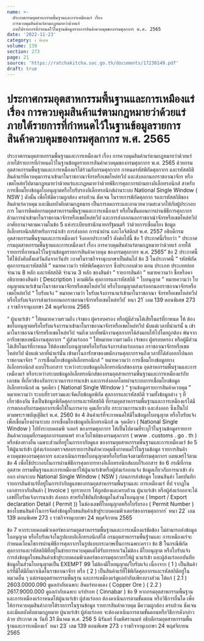 ```yaml
---
name: >-
  ประกาศกรมอุตสาหกรรมพื้นฐานและการเหมืองแร่ เรื่อง
  การควบคุมสินค้าแร่ตามกฎหมายว่าด้วยแร่
  ภายใต้รายการที่กำหนดไว้ในฐานข้อมูลรายการสินค้าควบคุมของกรมศุลกากร พ.ศ. 2565
date: '2022-11-23'
category: ง พิเศษ
volume: 139
section: 273
page: 21
source: 'https://ratchakitcha.soc.go.th/documents/17230149.pdf'
draft: true
---
```


# ประกาศกรมอุตสาหกรรมพื้นฐานและการเหมืองแร่ เรื่อง การควบคุมสินค้าแร่ตามกฎหมายว่าด้วยแร่ ภายใต้รายการที่กำหนดไว้ในฐานข้อมูลรายการสินค้าควบคุมของกรมศุลกากร พ.ศ. 2565

ประกาศกรมอุตสาหกรรมพื้นฐานและการเหมืองแร่ เรื่อง การควบคุมสินค้าแร่ตามกฎหมายว่าด้วยแร่ ภายใต้รายการที่กำหนดไว้ในฐานข้อมูลรายการสินค้าควบคุมของกรมศุลกากร พ.ศ. 2565 ด้วยกรมอุตสาหกรรมพื้นฐานและการเหมืองแร่ได้ร่วมกับกรมศุลกากร กาหนดรหัสพิกัดศุลกากร และรหัสสถิติสินค้าแร่ที่ควบคุมการนาเข้ามาในราชอาณาจักรหรือเขตไหล่ทวีป และส่งออกนอกราชอาณาจักร หรือเขตไหล่ทวีปตามกฎหมายว่าด้วยแร่และกฎหมายว่าด้วยพิธีการศุลกากรผ่านทางอิเล็กทรอนิกส์ สาหรับการเชื่อมโยงข้อมูลใบอนุญาตหรือใบรับรองอิเล็กทรอนิกส์ผ่านระบบ National Single Window ( NSW ) ดังนั้น เพื่อให้มีความถูกต้อง ครบถ้วน ชัดเจน ในรายการพิกัดศุลกาก รและรหัสสถิติของ สินค้าแร่ควบคุม และมีผลบังคับตามกฎหมาย เป็นการลดภาระและอานวยความสะดวกให้กับผู้ประกอบการ ในการติดต่อกรมอุตสาหกรรมพื้นฐานและการเหมืองแร่ หรือในขั้นตอนการผ่านพิธีการศุลกากร ด้านการนำเข้ามาในราชอาณาจักรหรือเขตไหล่ทวีป และการส่งออกนอกราชอาณำจักรหรือเขตไหล่ทวีป อาศัยอานาจตามความในข้อ 5 แห่งระเบียบสานักนายกรัฐมนตรี ว่าด้วยการเชื่อมโยง ข้อมูลอิเล็กทรอนิกส์สำหรับการนำเข้า การส่งออก การนำผ่าน และโลจิสติกส์ พ.ศ. 2557 อธิบดีกรมอุตสาหกรรมพื้นฐานและการเหมืองแร่ จึงออกประกาศไว้ ดังต่อไปนี้ ข้อ 1 ประกาศนี้เรียกว่า “ ประกาศกรมอุตสาหกรรมพื้นฐานและการเหมืองแร่ เรื่อง การควบคุมสินค้าแร่ตามกฎหมายว่าด้วยแร่ ภายใต้รายการที่กาหนดไว้ในฐานข้อมูลรายการสินค้าควบคุม ของกรมศุลกากร พ.ศ. 2565” ข้อ 2 ประกาศนี้ให้ใช้บังคับตั้งแต่วันถัดจากวันปร ะกาศในราชกิจจานุเบกษาเป็นต้นไป ข้อ 3 ในประกาศนี้ “ รหัสพิกัดศุลกากรและรหัสสถิติ ” หมายความว่า รหัสพิกัดศุลกากร ซึ่งประกอบด้วย ตอน ประเภท ประเภทย่อย จำนวน 8 หลัก และรหัสสถิติ จำนวน 3 หลัก ของสินค้า “ รายการสินค้า ” หมายความว่า ชื่อหรือคาอธิบายของสินค้า ( Description ) ตามพิกัด ศุลกากรและรหัสสถิติ “ ใบอนุญาต ” หมายความว่า ใบอนุญาตนาแร่เข้ามาในราชอาณาจักรหรือเขตไหล่ทวีป หรือใบอนุญาตส่งแร่ออกนอกราชอาณาจักรหรือเขตไหล่ทวีป “ ใบรับแจ้ง ” หมายความว่า ใบรับแจ้งการนาแร่เข้ามาในราชอาณา จักรหรือเขตไหล่ทวีป หรือใบรับแจ้งการส่งแร่ออกนอกราชอาณาจักรหรือเขตไหล่ทวีป ้ หนา 21 ่ เลม 139 ตอนพิเศษ 273 ง ราชกิจจานุเบกษา 24 พฤศจิกายน 2565

“ ผู้นาแร่เข้า ” ให้หมายความรวมถึง เจ้าของ ผู้ครอบครอง หรือผู้มีส่วนได้เสียในแร่ที่กาหนด ให้ ต้องขอใบอนุญาตหรือใบรับแจ้งการนาเข้ามาในราชอาณาจักรหรือเขตไหล่ทวีป นับแต่เวลาที่นำแร่นั้ น เข้ามาในราชอาณาจักรหรือเขตไหล่ทวีป จนถึงเวลาที่พนักงานศุลกากรได้ส่งมอบให้ไปโดยถูกต้อง พ้นจากอารักขาของพนักงานศุลกากร “ ผู้ส่งแร่ออก ” ให้หมายความรวมถึง เจ้าของ ผู้ครอบครอง หรือผู้มีส่วนได้เสียในแร่ที่กาหนด ให้ต้องขอใบอนุญาตหรือใบรับแจ้งการส่งแร่ออกนอ กราชอาณาจักรหรือเขตไหล่ทวีป นับแต่เวลาที่นำแร่นั้น เข้ามาในอารักขาของพนักงานศุลกากรจนถึงเวลาที่ได้ส่งออกไปนอกราชอาณาจักร “ การเชื่อมโยงข้อมูลอิเล็กทรอนิกส์ ” หมายความว่า การเชื่อมโยงข้อมูลทางอิเล็กทรอนิกส์ แบบไร้เอกสาร ระหว่างระบบข้อมูลอิเล็กทรอนิกส์ของกรม อุตสาหกรรมพื้นฐานและการเหมืองแร่ หรือระหว่างระบบข้อมูลอิเล็กทรอนิกส์ของกรมอุตสาหกรรมพื้นฐานและการเหมืองแร่กับเอกชน ที่เกี่ยวข้องกับกระบวนการการนาเข้า และการส่งออกโดยผ่านระบบการเชื่อมโยงข้อมูลอิเล็กทรอนิกส์ ณ จุดเดียว ( National Single Window ) “ ฐานข้อมูลรายการสินค้าควบคุม ” หมายความว่า ระบบที่รวบรวมและจัดเก็บข้อมูลพิกัด ศุลกากรและรหัสสถิติ รวมทั้งข้อมูลต่าง ๆ ที่เกี่ยวข้องกัน ซึ่งเป็นข้อมูลพิกัดศุลกากรและรหัสสถิติ ที่กรมอุตสาหกรรมพื้นฐานและการเหมืองแร่ได้มีการตกลงกับกรมศุลกากรเพื่อใช้ในการควบ คุมเกี่ยวกับ กระบวนการนาเข้า และส่งออก ซึ่งเป็นไปตามพระราชบัญญัติแร่ พ.ศ. 2560 ข้อ 4 สินค้าแร่ที่จะกาหนดให้มีในข้อมูลใบอนุญาต หรือใบรับแจ้งเพื่อเชื่อมโยงผ่านระบบ การเชื่อมโยงข้อมูลอิเล็กทรอนิกส์ ณ จุดเดียว ( National Single Window ) ไปยังระบบคอมพิ วเตอร์ ของกรมศุลกากร ให้เป็นไปตามที่ระบุไว้ในฐานข้อมูลรายการสินค้าควบคุมที่กรมศุลกากรเผยแพร่ ทางเว็บไซต์ของกรมศุลกากร ( www . customs . go . th ) หรือช่องทางอื่น เฉพาะส่วนที่อยู่ในการกากับดูแล ของกรมอุตสาหกรรมพื้นฐานและการเหมืองแร่ ข้อ 5 ให้ผู้นาแร่เข้า ผู้ส่งแร่ออกตรวจสอบรายการสินค้าควบคุมซึ่งกาหนดไว้ในฐานข้อมูล รายการสินค้าควบคุมของกรมศุลกากร และดาเนินการขอใบอนุญาตหรือใบรับแจ้งตามที่กรมศุลกากร เผยแพร่ไว้ตามข้อ 4 เพื่อใช้ประกอบในการผ่านพิธีการศุลกากรทางอิเล็กทรอนิกส์แบบไร้เอกสาร ข้อ 6 กรณีที่กรมอุตสาห กรรมพื้นฐานและการเหมืองแร่ให้ผู้นาแร่เข้าหรือผู้ส่งแร่ออกแจ้ง ข้อมูลเกี่ยวกับการนาเข้า ส่งออก ผ่านระบบ National Single Window ( NSW ) ก่อนการส่งข้อมูล ใบขนสินค้า โดยบันทึกรายการสินค้าแร่ที่อยู่ในการกำกับดูแลของกรมอุตสาหกรรมพื้นฐานและ การเหมืองแร่ ที่ป รากฏในเอกสารกากับสินค้า ( Invoice ) ทุกรายการ ให้ถูกต้องและครบถ้วน ผู้นาแร่เข้า หรือผู้ส่งแร่ออกจะได้เลขที่ใบรับแจ้งการนาเข้า ส่งออก สาหรับใช้บันทึกข้อมูลในส่วนใบอนุญาต ( Import / Export declaration Detail ( Permit )) ในช่องเลขที่ใบอนุญาตหรือใบรับรอง ( Permit Number ) ของใบขนสินค้าในการจัดส่งข้อมูลใบขนสินค้าเข้าสู่ระบบคอมพิวเตอร์ของกรมศุลกากร ้ หนา 22 ่ เลม 139 ตอนพิเศษ 273 ง ราชกิจจานุเบกษา 24 พฤศจิกายน 2565

ข้อ 7 หากระบบคอมพิวเตอร์ของกรมอุตสาหกรรมพื้นฐานและการเหมืองแร่ขัดข้อง ไม่สามารถส่งข้อมูลใบอนุญาต หรือใบรับแจ้งในรูปแบบอิเล็กทรอนิกส์ได้ กรมอุตสาหกรรมพื้นฐำนและ การเหมืองแร่จะกำหนดเงื่อนไขการผ่านพิธีการศุลกากรในรูปแบบกระดาษเป็นการเฉพาะคราว ข้อ 8 ในกรณีพิกัดศุลกากรและรหัสสถิติที่อยู่ในข่ายการควบคุมแต่ได้รับการยกเว้นไม่ต้อง มีใบอนุญาต หรือใบรับแจ้ง การส่งข้อมูลใบขนสินค้าเข้าสู่ระบบคอมพิวเตอร์ของกรมศุลกากรให้ผู้ นาแร่เข้า และผู้ส่งแร่ออกบันทึกข้อมูลในส่วนใบอนุญาตเป็น EXEMPT 99 ไม่ต้องมีใบอนุญาต/ใบรับแจ้ง เนื่องจาก ( 1 ) เป็นสินค้าแร่ที่มิได้มีถิ่นกาเนิดในราชอาณาจักร หรือ ( 2 ) เป็นสินค้าแร่ที่ใช้พิกัดศุลกากรและรหัสสถิติอยู่ในหมวดอื่น ๆ แต่กรมอุตสาหกรรมพื้นฐาน และการเหมืองแร่ดูแลกำกับเพียงบางส่วน ได้แก่ ( 2.1 ) 2603.0000.090 ดูแลกำกับเฉพาะ สินแร่ทองแดง ( Copper Ore ) ( 2.2 ) 2617.9000.000 ดูแลกำกับเฉพาะ แร่ปรอท ( Cinnabar ) ข้อ 9 หากกรมอุตสาหกรรมพื้นฐานและการเหมืองแร่กาหนดให้ผู้นาแร่เข้า ผู้ส่งแร่ออก ต้องดาเนินการตามขั้นตอน หรือวิธีการอื่นใด เพื่อให้การควบคุมสินค้าภายใต้รายการในฐานข้อมูล รายการสินค้าควบคุม มีความถูกต้อง ครบถ้วน ชัดเจน และมีผลบังคับตามกฎหมาย ผู้นาแร่เข้า ผู้ส่งแร่ออก จะต้องดาเนินการตามขั้นตอนหรือวิธีการดังกล่าวด้วย ประกาศ ณ วันที่ 31 มีนาคม พ.ศ. 256 5 นิรันดร์ ยิ่งมหิศรานนท์ อธิบดีกรมอุตสาหกรรมพื้นฐานและการเหมืองแร่ ้ หนา 23 ่ เลม 139 ตอนพิเศษ 273 ง ราชกิจจานุเบกษา 24 พฤศจิกายน 2565
